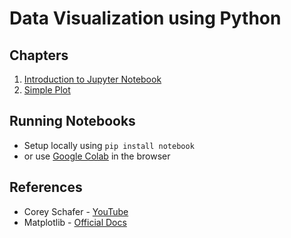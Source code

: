 # Data Visualization using Python

## Chapters
1. [Introduction to Jupyter Notebook](notebook-basics.ipynb)
2. [Simple Plot](simple-plot.ipynb)

## Running Notebooks
- Setup locally using `pip install notebook`
- or use [Google Colab](https://colab.google/) in the browser

## References
- Corey Schafer - [YouTube](https://www.youtube.com/@coreyms)
- Matplotlib - [Official Docs](https://matplotlib.org/stable/tutorials/index.html)
